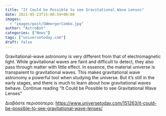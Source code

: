 ```yaml
---
title: "It Could be Possible to see Gravitational Wave Lenses"
date: 2021-05-23T15:08:59+00:00
images:
  - "images/post/GWmergerCombo.jpg"
author: "AstroBot"
categories: ["News"]
tags: ["universetoday.com"]
draft: false
---
```


Gravitational-wave astronomy is very different from that of electromagnetic light. While gravitational waves are faint and difficult to detect, they also pass through matter with little effect. In essence, the material universe is transparent to gravitational waves. This makes gravitational wave astronomy a powerful tool when studying the universe. But it’s still in the early stages, and there is much to learn about how gravitational waves behave. Continue reading “It Could be Possible to see Gravitational Wave Lenses” 

Διαβάστε περισσότερα: https://www.universetoday.com/151263/it-could-be-possible-to-see-gravitational-wave-lenses/
